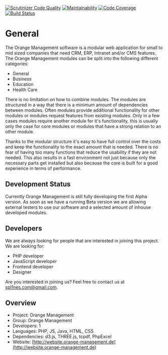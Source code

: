 [![Scrutinizer Code Quality](https://scrutinizer-ci.com/g/Orange-Management/Orange-Management/badges/quality-score.png?b=develop)](https://scrutinizer-ci.com/g/Orange-Management/Orange-Management/?branch=develop) [![Maintainability](https://api.codeclimate.com/v1/badges/efee6ef6e671072c0477/maintainability)](https://codeclimate.com/github/Orange-Management/Orange-Management/maintainability) [![Code Coverage](https://scrutinizer-ci.com/g/Orange-Management/Orange-Management/badges/coverage.png?b=develop)](https://scrutinizer-ci.com/g/Orange-Management/Orange-Management/?branch=develop) [![Build Status](https://scrutinizer-ci.com/g/Orange-Management/Orange-Management/badges/build.png?b=develop)](https://scrutinizer-ci.com/g/Orange-Management/Orange-Management/build-status/develop)

# General

The Orange Management software is a modular web application for small to mid sized companies that need CRM, ERP, Intranet and/or CMS features. The Orange Management modules can be split into the following different categories:

* General
* Business
* Education
* Health Care

There is no limitation on how to combine modules. The modules are structured in a way that there is a minimum amount of dependencies between modules. Often modules provide additional functionality for other modules or modules request features from existing modules. Only in a few cases modules require another module for it's functionality, this is usually only the case for core modules or modules that have a strong relation to an other module.

Thanks to the modular structure it's easy to have full control over the costs and keep the functionality to the exact amount that is needed. There is no fear of having too many functions that reduce the usability if they are not needed. This also results in a fast environment not just because only the necessary parts get installed but also because the core is built for a good experience in terms of performance.

## Development Status

Currently Orange Management is still fully developing the first Alpha version. As soon as we have a running Beta version we are allowing external testers to use our software and a selected amount of inhouse developed modules.

## Developers

We are always looking for people that are interested in joining this project. We are looking for:

* PHP developer
* JavaScript developer
* Frontend developer
* Designer

Are you interested in joining us? Feel free to contact us at spl1nes.com@gmail.com.

## Overview

* Project: Orange Management
* Group: Orange Management
* Developers: 1
* Languages: PHP, JS, Java, HTML, CSS
* Dependencies: d3.js, THREE.js, tcpdf, PhpExcel
* Website: [http://website.orange-management.de](http://website.orange-management.de)